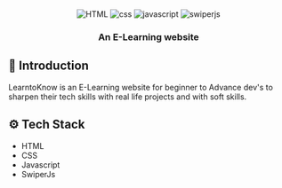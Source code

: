 <div align="center">
  <br />
    <!-- <a href="https://youtu.be/PuOVqP_cjkE?feature=shared" target="_blank">
      <img src="https://github.com/adrianhajdin/banking/assets/151519281/3c03519c-7ebd-4539-b598-49e63d1770b4" alt="Project Banner">
    </a> -->
  <br />
  
  <div>
    <img src="https://img.shields.io/badge/-HTML-black?style=for-the-badge&logoColor=white&logo=html&color=000000" alt="HTML" />
    <img src="https://img.shields.io/badge/-CSS-black?style=for-the-badge&logoColor=white&logo=css&color=3178C6" alt="css" />
    <img src="https://img.shields.io/badge/-Javascript-black?style=for-the-badge&logoColor=white&logo=javascript&color=06B6D4" alt="javascript" />
    <img src="https://img.shields.io/badge/-Swiper_JS-black?style=for-the-badge&logoColor=white&logo=swiperjs&color=FD366E" alt="swiperjs" />
  </div>

  <h3 align="center">An E-Learning website</h3>

   <!-- <div align="center">
     Build this project step by step with our detailed tutorial on <a href="https://www.youtube.com/@javascriptmastery/videos" target="_blank"><b>JavaScript Mastery</b></a> YouTube. Join the JSM family!
    </div> -->
</div>

## <a name="introduction">🤖 Introduction</a> 
 LearntoKnow is an E-Learning website for beginner to Advance dev's to sharpen their tech skills with real life projects and with soft skills. 

## <a name="tech-stack">⚙️ Tech Stack</a>

- HTML
- CSS
- Javascript
- SwiperJs


